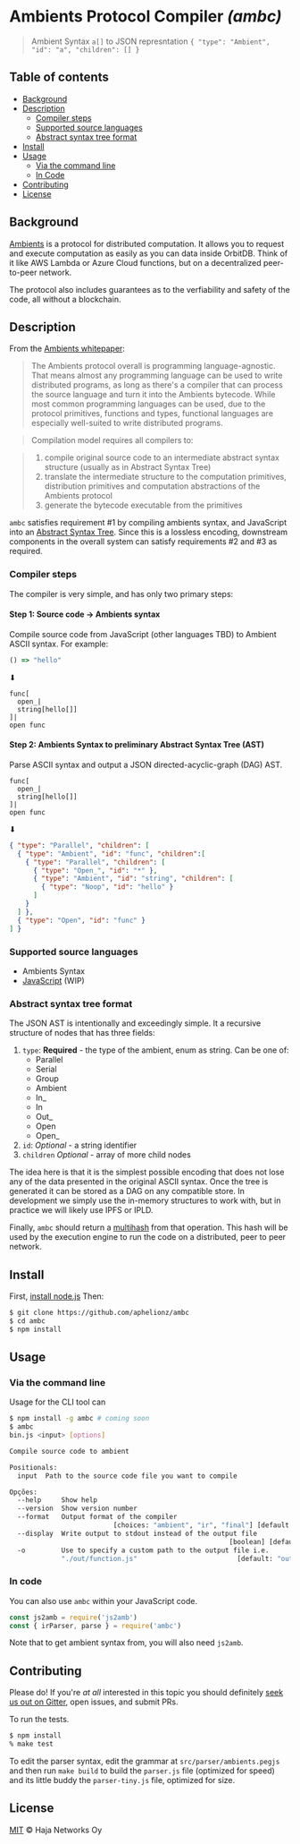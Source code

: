 # Ambients Protocol Compiler _(ambc)_

> Ambient Syntax `a[]` to JSON represntation `{ "type": "Ambient", "id": "a", "children": [] }`

## Table of contents

- [Background](#background)
- [Description](#description)
    - [Compiler steps](#compiler-steps)
    - [Supported source languages](#supported-source-languages)
    - [Abstract syntax tree format](#abstract-syntax-tree-format)
- [Install](#install)
- [Usage](#usage)
    - [Via the command line](#via-the-command-line)
    - [In Code](#in-code)
- [Contributing](#contributing)
- [License](#license)

## Background

[Ambients](https://ambients.org) is a protocol for distributed computation. It allows you to request and execute computation as easily as you can data inside OrbitDB. Think of it like AWS Lambda or Azure Cloud functions, but on a decentralized peer-to-peer network.

The protocol also includes guarantees as to the verfiability and safety of the code, all without a blockchain.

## Description

From the [Ambients whitepaper](https://github.com/ambientsprotocol/whitepaper/blob/master/06-compilation-model.md#translating-ambients-programs):

> The Ambients protocol overall is programming language-agnostic. That means almost any programming language can be used to write distributed programs, as long as there's a compiler that can process the source language and turn it into the Ambients bytecode. While most common programming languages can be used, due to the protocol primitives, functions and types, functional languages are especially well-suited to write distributed programs.

> Compilation model requires all compilers to:

> 1. compile original source code to an intermediate abstract syntax structure (usually as in Abstract Syntax Tree)
> 2. translate the intermediate structure to the computation primitives, distribution primitives and computation abstractions of the Ambients protocol
> 3. generate the bytecode executable from the primitives

`ambc` satisfies requirement #1 by compiling ambients syntax, and JavaScript into an [Abstract Syntax Tree](#abstract-syntax-tree-format). Since this is a lossless encoding, downstream components in the overall system can satisfy requirements #2 and #3 as required.

### Compiler steps

The compiler is very simple, and has only two primary steps:

#### Step 1: Source code -> Ambients syntax

Compile source code from JavaScript (other languages TBD) to Ambient ASCII syntax. For example:

```JavaScript
() => "hello"
```
⬇
```text
func[
  open_|
  string[hello[]]
]|
open func
```

#### Step 2: Ambients Syntax to preliminary Abstract Syntax Tree (AST)

Parse ASCII syntax and output a JSON directed-acyclic-graph (DAG) AST.

```text
func[
  open_|
  string[hello[]]
]|
open func
```
⬇
```json
{ "type": "Parallel", "children": [
  { "type": "Ambient", "id": "func", "children":[
    { "type": "Parallel", "children": [
      { "type": "Open_", "id": "*" },
      { "type": "Ambient", "id": "string", "children": [
        { "type": "Noop", "id": "hello" }
      ]
    }
  ] },
  { "type": "Open", "id": "func" }
] }
```

### Supported source languages

- Ambients Syntax
- [JavaScript](https://github.com/aphelionz/js2amb) (WIP)

### Abstract syntax tree format

The JSON AST is intentionally and exceedingly simple. It a recursive structure of nodes that has three fields:

1. `type`: **Required** - the type of the ambient, enum as string. Can be one of:
   - Parallel
   - Serial
   - Group
   - Ambient
   - In_
   - In
   - Out_
   - Open
   - Open_
2. `id`: _Optional_ - a string identifier
3. `children` _Optional_ - array of more child nodes

The idea here is that it is the simplest possible encoding that does not lose any of the data presented in the original ASCII syntax. Once the tree is generated it can be stored as a DAG on any compatible store. In development we simply use the in-memory structures to work with, but in practice we will likely use IPFS or IPLD.

Finally, `ambc` should return a [multihash](https://github.com/multiformats/multihash) from that operation. This hash will be used by the execution engine to run the code on a distributed, peer to peer network.

## Install

First, [install node.js](https://www.nodejs.org) Then:

```bash
$ git clone https://github.com/aphelionz/ambc
$ cd ambc
$ npm install
```

## Usage

### Via the command line


Usage for the CLI tool can

```bash
$ npm install -g ambc # coming soon
$ ambc
bin.js <input> [options]

Compile source code to ambient

Positionals:
  input  Path to the source code file you want to compile

Opções:
  --help     Show help                                                 [boolean]
  --version  Show version number                                       [boolean]
  --format   Output format of the compiler
                          [choices: "ambient", "ir", "final"] [default: "final"]
  --display  Write output to stdout instead of the output file
                                                       [boolean] [default: false]
  -o         Use to specify a custom path to the output file i.e.
             "./out/function.js"                         [default: "output.json"]
```

### In code

You can also use `ambc` within your JavaScript code.

```JavaScript
const js2amb = require('js2amb')
const { irParser, parse } = require('ambc')
```

Note that to get ambient syntax from, you will also need `js2amb`.

## Contributing

Please do! If you're _at all_ interested in this topic you should definitely
[seek us out on Gitter](https://gitter.im/ambientsprotocol/community), open issues, and submit PRs.

To run the tests.

```bash
$ npm install
% make test
```
To edit the parser syntax, edit the grammar at `src/parser/ambients.pegjs` and then run `make build` to build the `parser.js` file (optimized for speed) and its little buddy the `parser-tiny.js` file, optimized for size.

## License

[MIT](LICENSE) © Haja Networks Oy
